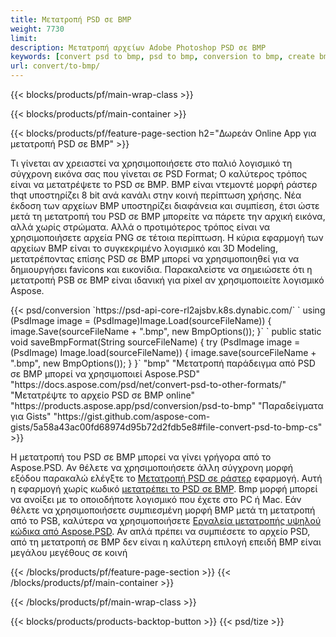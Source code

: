 ```yaml
---
title: Μετατροπή PSD σε BMP
weight: 7730
limit: 
description: Μετατροπή αρχείων Adobe Photoshop PSD σε BMP
keywords: [convert psd to bmp, psd to bmp, conversion to bmp, create bmp from psd, print psd as bmp]
url: convert/to-bmp/
---
```


{{< blocks/products/pf/main-wrap-class >}}

{{< blocks/products/pf/main-container >}}

{{< blocks/products/pf/feature-page-section h2="Δωρεάν Online App για μετατροπή PSD σε BMP" >}}
<p>Τι γίνεται αν χρειαστεί να χρησιμοποιήσετε στο παλιό λογισμικό τη σύγχρονη εικόνα σας που γίνεται σε PSD Format; Ο καλύτερος τρόπος είναι να μετατρέψετε το PSD σε BMP. BMP είναι ντεμοντέ μορφή ράστερ thqt υποστηρίζει 8 bit ανά κανάλι στην κοινή περίπτωση χρήσης. Νέα έκδοση των αρχείων BMP υποστηρίζει διαφάνεια και συμπίεση, έτσι ώστε μετά τη μετατροπή του PSD σε BMP μπορείτε να πάρετε την αρχική εικόνα, αλλά χωρίς στρώματα. Αλλά ο προτιμότερος τρόπος είναι να χρησιμοποιήσετε αρχεία PNG σε τέτοια περίπτωση. Η κύρια εφαρμογή των αρχείων BMP είναι το συγκεκριμένο λογισμικό και 3D Modeling, μετατρέποντας επίσης PSD σε BMP μπορεί να χρησιμοποιηθεί για να δημιουργήσει favicons και εικονίδια. Παρακαλείστε να σημειώσετε ότι η μετατροπή PSB σε BMP είναι ιδανική για pixel αν χρησιμοποιείτε λογισμικό Aspose.</p>
{{< psd/conversion `https://psd-api-core-rl2ajsbv.k8s.dynabic.com/` 
`    using (PsdImage image = (PsdImage)Image.Load(sourceFileName))
    {
        image.Save(sourceFileName + ".bmp",  new BmpOptions());
    }` 
`    public static void saveBmpFormat(String sourceFileName) {
        try (PsdImage image = (PsdImage) Image.load(sourceFileName)) {
            image.save(sourceFileName + ".bmp", new BmpOptions());
        }
    }` 
	"bmp" 
"Μετατροπή παράδειγμα από PSD σε BMP μπορεί να χρησιμοποιεί Aspose.PSD"  "https://docs.aspose.com/psd/net/convert-psd-to-other-formats/" 
"Μετατρέψτε το αρχείο PSD σε BMP online" "https://products.aspose.app/psd/conversion/psd-to-bmp" 
"Παραδείγματα για Gists" "https://gist.github.com/aspose-com-gists/5a58a43ac00fd68974d95b72d2fdb5e8#file-convert-psd-to-bmp-cs" >}}
<p>Η μετατροπή του PSD σε BMP μπορεί να γίνει γρήγορα από το Aspose.PSD. Αν θέλετε να χρησιμοποιήσετε άλλη σύγχρονη μορφή εξόδου παρακαλώ ελέγξτε το <a href="/psd/convert">Μετατροπή PSD σε ράστερ</a> εφαρμογή. Αυτή η εφαρμογή χωρίς κωδικό <a href="/psd/convert/to-bmp">μετατρέπει το PSD σε BMP</a>. Bmp μορφή μπορεί να ανοίξει με το οποιοδήποτε λογισμικό που έχετε στο PC ή Mac. Εάν θέλετε να χρησιμοποιήσετε συμπιεσμένη μορφή BMP μετά τη μετατροπή από το PSB, καλύτερα να χρησιμοποιήσετε <a href="/psd">Εργαλεία μετατροπής υψηλού κώδικα από Aspose.PSD</a>. Αν απλά πρέπει να συμπιέσετε το αρχείο PSD, από τη μετατροπή σε BMP δεν είναι η καλύτερη επιλογή επειδή BMP είναι μεγάλου μεγέθους σε κοινή</p>
{{< /blocks/products/pf/feature-page-section >}}
{{< /blocks/products/pf/main-container >}}


{{< /blocks/products/pf/main-wrap-class >}}

{{< blocks/products/products-backtop-button >}}
{{< psd/tize >}}
